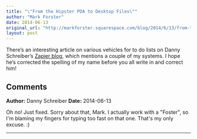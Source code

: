 ```yaml
---
title: "\"From the Hipster PDA to Desktop Files\""
author: "Mark Forster"
date: 2014-06-13
original_url: "http://markforster.squarespace.com/blog/2014/6/13/from-the-hipster-pda-to-desktop-files.html"
layout: post
---
```


There’s an interesting article on various vehicles for to do lists on Danny Schreiber’s [Zapier blog](https://zapier.com/blog/to-do-app-alternatives/), which mentions a couple of my systems.
I hope he’s corrected the spelling of my name before you all write in and correct him!

## Comments

**Author:** Danny Schreiber
**Date:** 2014-06-13

Oh no! Just fixed. Sorry about that, Mark. I actually work with a "Foster", so I'm blaming my fingers for typing too fast on that one. That's my only excuse. :)

---
